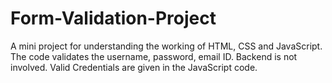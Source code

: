 # Form-Validation-Project
A mini project for understanding the working of HTML, CSS and JavaScript. The code validates the username, password, email ID. Backend is not involved. Valid Credentials are given in the JavaScript code.
